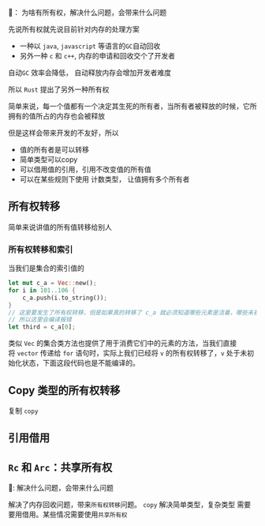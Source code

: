 
🤔： 为啥有所有权，解决什么问题，会带来什么问题

先说所有权就先说目前针对内存的处理方案

* 一种以 `java`, `javascript` 等语言的`GC`自动回收
* 另外一种 `c` 和 `c++`, 内存的申请和回收交个了开发者

自动`GC` 效率会降低， 自动释放内存会增加开发者难度

所以 `Rust` 提出了另外一种所有权

简单来说，每一个值都有一个决定其生死的所有者，当所有者被释放的时候，它所拥有的值所占的内存也会被释放

但是这样会带来开发的不友好，所以

* 值的所有者是可以转移
* 简单类型可以copy
* 可以借用值的引用，引用不改变值的所有值
* 可以在某些规则下使用 计数类型， 让值拥有多个所有者


## 所有权转移

简单来说讲值的所有值转移给别人

### 所有权转移和索引

当我们是集合的索引值的

``` rust
let mut c_a = Vec::new();
for i in 101..106 {
	c_a.push(i.to_string());
}
// 这里要发生了所有权转移，但是如果真的转移了 c_a 就必须知道哪些元素是活着，哪些未初始化
// 所以这里会编译报错
let third = c_a[0];
```

类似 `Vec` 的集合类方法也提供了用于消费它们中的元素的方法，当我们直接将 `vector` 传递给 `for` 语句时，实际上我们已经将 `v` 的所有权转移了，`v` 处于未初始化状态，下面这段代码也是不能编译的。

## Copy 类型的所有权转移

复制 `copy` 


## 引用借用



## `Rc` 和 `Arc`：共享所有权



🤔: 解决什么问题，会带来什么问题

解决了内存回收问题，带来`所有权转移`问题。 `copy` 解决简单类型，复杂类型 需要要用借用。某些情况需要使用`共享所有权`